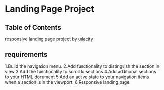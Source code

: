 # Landing Page Project

## Table of Contents

responsive landing page project by udacity

## requirements

1.Build the navigation menu.
2.Add functionality to distinguish the section in view
3.Add the functionality to scroll to sections
4.Add additional sections to your HTML document
5.Add an active state to your navigation items when a section is in the viewport.
6.Responsive landing page:

